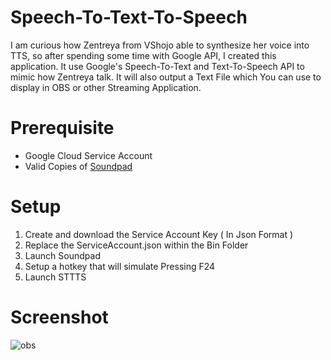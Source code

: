 # Speech-To-Text-To-Speech
I am curious how Zentreya from VShojo able to synthesize her voice into TTS, so after spending some time with Google API, I created this application. It use Google's Speech-To-Text and Text-To-Speech API to mimic how Zentreya talk. It will also output a Text File which You can use to display in OBS or other Streaming Application.

# Prerequisite
- Google Cloud Service Account
- Valid Copies of [Soundpad](https://store.steampowered.com/app/629520/Soundpad/)

# Setup
1) Create and download the Service Account Key ( In Json Format )
2) Replace the ServiceAccount.json within the Bin Folder
3) Launch Soundpad
4) Setup a hotkey that will simulate Pressing F24
5) Launch STTTS

# Screenshot
![obs](https://i.imgur.com/v01CKnF.png)
